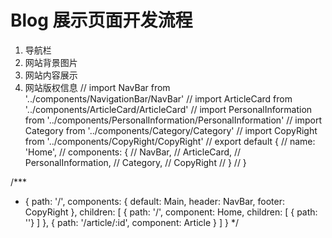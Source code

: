 # Blog 展示页面开发流程

1. 导航栏
2. 网站背景图片
3. 网站内容展示
4. 网站版权信息
   // import NavBar from '../components/NavigationBar/NavBar'
// import ArticleCard from '../components/ArticleCard/ArticleCard'
// import PersonalInformation from '../components/PersonalInformation/PersonalInformation'
// import Category from '../components/Category/Category'
// import CopyRight from '../components/CopyRight/CopyRight'
// export default {
//   name: 'Home',
//   components: {
//     NavBar,
//     ArticleCard,
//     PersonalInformation,
//     Category,
//     CopyRight
//   }
// }

/***
 *  {
    path: '/',
    components: { default: Main, header: NavBar, footer: CopyRight },
    children: [
      { 
        path: '/',
        component: Home,
        children: [
          { path: ''}
        ]
      },
      { path: '/article/:id', component: Article }
    ]
  }
 */

 <!-- 
 .home {
    display: flex;
    .home_left {
      width: 35%;
    }
    .home_right {
      overflow: hidden;
      .view {
        height: 100vh;
        overflow-x: scroll;
        padding-bottom: 5rem;
        &::-webkit-scrollbar {
          display: none;
        }
      }
    }
  }
   @media (max-width: 992px) {
    .home {
      display: grid;
        .home_left {
          width: 100%;
      }
    }    
  }
  -->